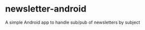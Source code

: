 newsletter-android
==================

A simple Android app to handle sub/pub of newsletters by subject
